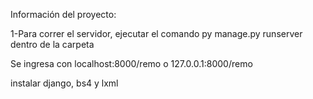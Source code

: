Información del proyecto:

1-Para correr el servidor, ejecutar el comando py manage.py runserver dentro de la carpeta

Se ingresa con localhost:8000/remo o 127.0.0.1:8000/remo

instalar django, bs4 y lxml



